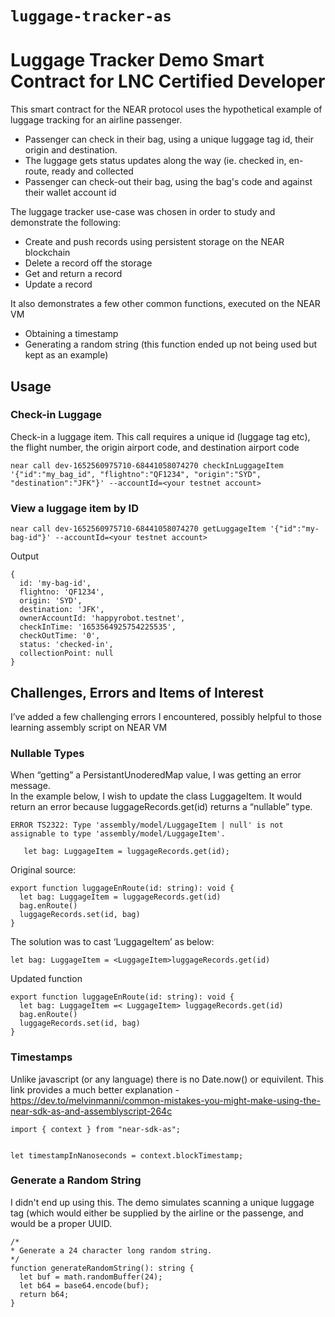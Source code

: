 # `luggage-tracker-as` 
# Luggage Tracker Demo Smart Contract for LNC Certified Developer
This smart contract for the NEAR protocol uses the hypothetical example of luggage tracking for an airline passenger. 

- Passenger can check in their bag, using a unique luggage tag id, their origin and destination.
- The luggage gets status updates along the way (ie.  checked in, en-route, ready and collected
- Passenger can check-out their bag, using the bag's code and against their wallet account id

The luggage tracker use-case was chosen in order to study and demonstrate the following:
- Create and push records using persistent storage on the NEAR blockchain
- Delete a record off the storage
- Get and return a record
- Update a record

It also demonstrates a few other common functions, executed on the NEAR VM
- Obtaining a timestamp
- Generating a random string (this function ended up not being used but kept as an example)


## Usage

### Check-in Luggage
Check-in a luggage item.  This call requires a unique id (luggage tag etc), the flight number, the origin airport code, and destination airport code
```
near call dev-1652560975710-68441058074270 checkInLuggageItem '{"id":"my_bag_id", "flightno":"QF1234", "origin":"SYD", "destination":"JFK"}' --accountId=<your testnet account>
```
### View a luggage item by ID
```
near call dev-1652560975710-68441058074270 getLuggageItem '{"id":"my-bag-id"}' --accountId=<your testnet account>
```
Output
```
{
  id: 'my-bag-id',
  flightno: 'QF1234',
  origin: 'SYD',
  destination: 'JFK',
  ownerAccountId: 'happyrobot.testnet',
  checkInTime: '1653564925754225535',
  checkOutTime: '0',
  status: 'checked-in',
  collectionPoint: null
}

```


## Challenges, Errors and Items of Interest

I’ve added a few challenging errors I encountered, possibly helpful to those learning assembly script on NEAR VM


### Nullable Types
When “getting” a PersistantUnoderedMap value, I was getting an error message.  
In the example below, I wish to update the class LuggageItem.  It would return an error because luggageRecords.get(id) returns a “nullable” type.
```
ERROR TS2322: Type 'assembly/model/LuggageItem | null' is not assignable to type 'assembly/model/LuggageItem'.

   let bag: LuggageItem = luggageRecords.get(id);
```

Original source:
```
export function luggageEnRoute(id: string): void {
  let bag: LuggageItem = luggageRecords.get(id)
  bag.enRoute()
  luggageRecords.set(id, bag)
}
```

The solution was to cast ‘LuggageItem’ as below: 
```
let bag: LuggageItem = <LuggageItem>luggageRecords.get(id)
```
Updated function
```
export function luggageEnRoute(id: string): void {
  let bag: LuggageItem =< LuggageItem> luggageRecords.get(id)
  bag.enRoute()
  luggageRecords.set(id, bag)
}
```

### Timestamps
Unlike javascript (or any language) there is no Date.now() or equivilent.  This link provides a much better explanation - https://dev.to/melvinmanni/common-mistakes-you-might-make-using-the-near-sdk-as-and-assemblyscript-264c

```
import { context } from "near-sdk-as";


let timestampInNanoseconds = context.blockTimestamp;

```

### Generate a Random String
I didn't end up using this.  The demo simulates scanning a unique luggage tag (which would either be supplied by the airline or the passenge, and would be a proper UUID.  

```
/*
* Generate a 24 character long random string. 
*/
function generateRandomString(): string {
  let buf = math.randomBuffer(24);
  let b64 = base64.encode(buf);
  return b64;
}
```
